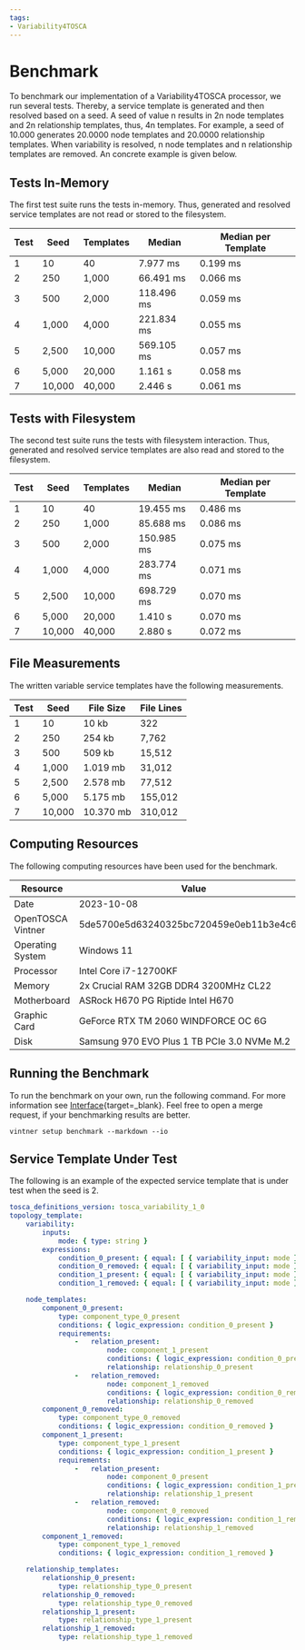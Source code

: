 ```yaml
--- 
tags:
- Variability4TOSCA
---
```


# Benchmark

To benchmark our implementation of a Variability4TOSCA processor, we run several tests.
Thereby, a service template is generated and then resolved based on a seed.
A seed of value n results in 2n node templates and 2n relationship templates, thus, 4n templates.
For example, a seed of 10.000 generates 20.0000 node templates and 20.0000 relationship templates.
When variability is resolved, n node templates and n relationship templates are removed.
An concrete example is given below.

## Tests In-Memory

The first test suite runs the tests in-memory.
Thus, generated and resolved service templates are not read or stored to the filesystem.

| Test | Seed   | Templates | Median     | Median per Template |
|------|--------|-----------|------------|---------------------|
| 1    | 10     | 40        | 7.977 ms   | 0.199 ms            |
| 2    | 250    | 1,000     | 66.491 ms  | 0.066 ms            |
| 3    | 500    | 2,000     | 118.496 ms | 0.059 ms            |
| 4    | 1,000  | 4,000     | 221.834 ms | 0.055 ms            |
| 5    | 2,500  | 10,000    | 569.105 ms | 0.057 ms            |
| 6    | 5,000  | 20,000    | 1.161 s    | 0.058 ms            |
| 7    | 10,000 | 40,000    | 2.446 s    | 0.061 ms            |

## Tests with Filesystem

The second test suite runs the tests with filesystem interaction.
Thus, generated and resolved service templates are also read and stored to the filesystem.

| Test | Seed   | Templates | Median     | Median per Template |
|------|--------|-----------|------------|---------------------|
| 1    | 10     | 40        | 19.455 ms  | 0.486 ms            |
| 2    | 250    | 1,000     | 85.688 ms  | 0.086 ms            |
| 3    | 500    | 2,000     | 150.985 ms | 0.075 ms            |
| 4    | 1,000  | 4,000     | 283.774 ms | 0.071 ms            |
| 5    | 2,500  | 10,000    | 698.729 ms | 0.070 ms            |
| 6    | 5,000  | 20,000    | 1.410 s    | 0.070 ms            |
| 7    | 10,000 | 40,000    | 2.880 s    | 0.072 ms            |


## File Measurements

The written variable service templates have the following measurements.

| Test | Seed   | File Size | File Lines |
|------|--------|-----------|------------|
| 1    | 10     | 10 kb     | 322        |
| 2    | 250    | 254 kb    | 7,762      |
| 3    | 500    | 509 kb    | 15,512     |
| 4    | 1,000  | 1.019 mb  | 31,012     |
| 5    | 2,500  | 2.578 mb  | 77,512     |
| 6    | 5,000  | 5.175 mb  | 155,012    |
| 7    | 10,000 | 10.370 mb | 310,012    |


## Computing Resources

The following computing resources have been used for the benchmark.

| Resource          | Value                                       |
|-------------------|---------------------------------------------|
| Date              | 2023-10-08                                  | 
| OpenTOSCA Vintner | 5de5700e5d63240325bc720459e0eb11b3e4c642    |
| Operating System  | Windows 11                                  |
| Processor         | Intel Core i7-12700KF                       |
| Memory            | 2x Crucial RAM 32GB DDR4 3200MHz CL22       |
| Motherboard       | ASRock H670 PG Riptide Intel H670           |
| Graphic Card      | GeForce RTX TM 2060 WINDFORCE OC 6G         | 
| Disk              | Samsung 970 EVO Plus 1 TB PCIe 3.0 NVMe M.2 |

## Running the Benchmark

To run the benchmark on your own, run the following command.
For more information see [Interface](../interface.md#vintner-setup-benchmark){target=_blank}.
Feel free to open a merge request, if your benchmarking results are better.

```shell linenums="1"
vintner setup benchmark --markdown --io
```

## Service Template Under Test

The following is an example of the expected service template that is under test when the seed is 2.

```yaml linenums="1"
tosca_definitions_version: tosca_variability_1_0
topology_template:
    variability:
        inputs:
            mode: { type: string }
        expressions:
            condition_0_present: { equal: [ { variability_input: mode }, present ] }
            condition_0_removed: { equal: [ { variability_input: mode }, absent ] }
            condition_1_present: { equal: [ { variability_input: mode }, present ] }
            condition_1_removed: { equal: [ { variability_input: mode }, absent ] }

    node_templates:
        component_0_present:
            type: component_type_0_present
            conditions: { logic_expression: condition_0_present }
            requirements:
                -   relation_present:
                        node: component_1_present
                        conditions: { logic_expression: condition_0_present }
                        relationship: relationship_0_present
                -   relation_removed:
                        node: component_1_removed
                        conditions: { logic_expression: condition_0_removed }
                        relationship: relationship_0_removed
        component_0_removed:
            type: component_type_0_removed
            conditions: { logic_expression: condition_0_removed }
        component_1_present:
            type: component_type_1_present
            conditions: { logic_expression: condition_1_present }
            requirements:
                -   relation_present:
                        node: component_0_present
                        conditions: { logic_expression: condition_1_present }
                        relationship: relationship_1_present
                -   relation_removed:
                        node: component_0_removed
                        conditions: { logic_expression: condition_1_removed }
                        relationship: relationship_1_removed
        component_1_removed:
            type: component_type_1_removed
            conditions: { logic_expression: condition_1_removed }

    relationship_templates:
        relationship_0_present:
            type: relationship_type_0_present
        relationship_0_removed:
            type: relationship_type_0_removed
        relationship_1_present:
            type: relationship_type_1_present
        relationship_1_removed:
            type: relationship_type_1_removed
```